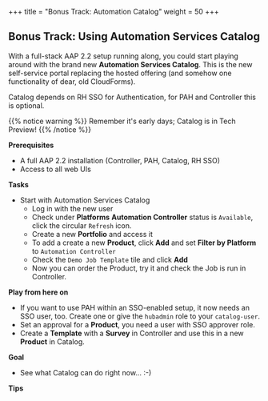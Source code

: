 +++
title = "Bonus Track: Automation Catalog"
weight = 50
+++

## Bonus Track: Using Automation Services Catalog

With a full-stack AAP 2.2 setup running along, you could start playing around with the brand new **Automation Services Catalog**. This is the new self-service portal replacing the hosted offering (and somehow one functionality of dear, old CloudForms).

Catalog depends on RH SSO for Authentication, for PAH and Controller this is optional.

{{% notice warning %}}
Remember it's early days; Catalog is in Tech Preview!
{{% /notice %}}


**Prerequisites**

* A full AAP 2.2 installation (Controller, PAH, Catalog, RH SSO)
* Access to all web UIs

**Tasks**

* Start with Automation Services Catalog 
  * Log in with the new user
  * Check under **Platforms** **Automation Controller** status is `Available`, click the circular `Refresh` icon.
  * Create a new **Portfolio** and access it
  * To add a create a new **Product**, click **Add** and set **Filter by Platform** to `Automation Controller`
  * Check the `Demo Job Template` tile and click **Add** 
  * Now you can order the Product, try it and check the Job is run in Controller.

**Play from here on**

* If you want to use PAH within an SSO-enabled setup, it now needs an SSO user, too. Create one or give the `hubadmin` role to your `catalog-user`.
* Set an approval for a **Product**, you need a user with SSO approver role.
* Create a **Template** with a **Survey** in Controller and use this in a new **Product** in Catalog.

**Goal**

* See what Catalog can do right now... :-)

**Tips**

